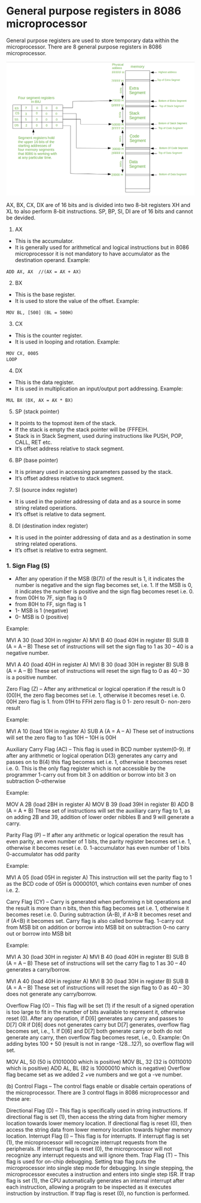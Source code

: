 # General purpose registers in 8086 microprocessor

General purpose registers are used to store temporary data within the microprocessor. There are 8 general purpose registers in 8086 microprocessor.

![memory-segment](./images/memory-segment.png) 


AX, BX, CX, DX are of 16 bits and is divided into two 8-bit registers XH and XL to also perform 8-bit instructions.
SP, BP, SI, DI are of 16 bits and cannot be devided.

1. AX 
- This is the accumulator. 
- It is generally used for arithmetical and logical instructions but in 8086 microprocessor it is not mandatory to have accumulator as the destination operand.
Example:
```
ADD AX, AX  //(AX = AX + AX)
```

2. BX 
- This is the base register. 
- It is used to store the value of the offset.
Example:
```
MOV BL, [500] (BL = 500H)
```

3. CX 
- This is the counter register. 
- It is used in looping and rotation.
Example:
```
MOV CX, 0005
LOOP
```

4. DX 
- This is the data register. 
- It is used in multiplication an input/output port addressing.
Example:
```
MUL BX (DX, AX = AX * BX)
```

5. SP (stack pointer)
- It points to the topmost item of the stack.
- If the stack is empty the stack pointer will be (FFFE)H.
- Stack is in Stack Segment, used during instructions like PUSH, POP, CALL, RET etc.
- It’s offset address relative to stack segment.

6. BP (base pointer)
- It is primary used in accessing parameters passed by the stack.
- It’s offset address relative to stack segment.

7. SI (source index register)
- It is used in the pointer addressing of data and as a source in some string related operations.
- It’s offset is relative to data segment.

8. DI (destination index register)
- It is used in the pointer addressing of data and as a destination in some string related operations.
- It’s offset is relative to extra segment.

####

### 1. Sign Flag (S) 
- After any operation if the MSB (B(7)) of the result is 1, it indicates the number is negative and the sign flag becomes set, i.e. 1. If the MSB is 0, it indicates the number is positive and the sign flag becomes reset i.e. 0.
- from 00H to 7F, sign flag is 0
- from 80H to FF, sign flag is 1
- 1- MSB is 1 (negative)
- 0- MSB is 0 (positive)

Example:

MVI A 30 (load 30H in register A)
MVI B 40 (load 40H in register B)
SUB B (A = A – B)
These set of instructions will set the sign flag to 1 as 30 – 40 is a negative number.

MVI A 40 (load 40H in register A)
MVI B 30 (load 30H in register B)
SUB B (A = A – B)
These set of instructions will reset the sign flag to 0 as 40 – 30 is a positive number.

Zero Flag (Z) – After any arithmetical or logical operation if the result is 0 (00)H, the zero flag becomes set i.e. 1, otherwise it becomes reset i.e. 0.
00H zero flag is 1.
from 01H to FFH zero flag is 0
1- zero result
0- non-zero result

Example:

MVI A 10 (load 10H in register A)
SUB A (A = A – A)
These set of instructions will set the zero flag to 1 as 10H – 10H is 00H

Auxiliary Carry Flag (AC) – This flag is used in BCD number system(0-9). If after any arithmetic or logical operation D(3) generates any carry and passes on to B(4) this flag becomes set i.e. 1, otherwise it becomes reset i.e. 0. This is the only flag register which is not accessible by the programmer
1-carry out from bit 3 on addition or borrow into bit 3 on subtraction
0-otherwise

Example:

MOV A 2B (load 2BH in register A)
MOV B 39 (load 39H in register B)
ADD B (A = A + B)
These set of instructions will set the auxiliary carry flag to 1, as on adding 2B and 39, addition of lower order nibbles B and 9 will generate a carry.

Parity Flag (P) – If after any arithmetic or logical operation the result has even parity, an even number of 1 bits, the parity register becomes set i.e. 1, otherwise it becomes reset i.e. 0.
1-accumulator has even number of 1 bits
0-accumulator has odd parity

Example:

MVI A 05 (load 05H in register A)
This instruction will set the parity flag to 1 as the BCD code of 05H is 00000101, which contains even number of ones i.e. 2.

Carry Flag (CY) – Carry is generated when performing n bit operations and the result is more than n bits, then this flag becomes set i.e. 1, otherwise it becomes reset i.e. 0.
During subtraction (A-B), if A\>B it becomes reset and if (A\<B) it becomes set.
Carry flag is also called borrow flag.
1-carry out from MSB bit on addition or borrow into MSB bit on subtraction
0-no carry out or borrow into MSB bit

Example:

MVI A 30 (load 30H in register A)
MVI B 40 (load 40H in register B)
SUB B (A = A – B)
These set of instructions will set the carry flag to 1 as 30 – 40 generates a carry/borrow.

MVI A 40 (load 40H in register A)
MVI B 30 (load 30H in register B)
SUB B (A = A – B)
These set of instructions will reset the sign flag to 0 as 40 – 30 does not generate any carry/borrow.

Overflow Flag (O) – This flag will be set (1) if the result of a signed operation is too large to fit in the number of bits available to represent it, otherwise reset (0). After any operation, if D[6] generates any carry and passes to D[7] OR if D[6] does not generates carry but D[7] generates, overflow flag becomes set, i.e., 1. If D[6] and D[7] both generate carry or both do not generate any carry, then overflow flag becomes reset, i.e., 0.
Example: On adding bytes 100 + 50 (result is not in range -128…127), so overflow flag will set.

MOV AL, 50 (50 is 01010000 which is positive)
MOV BL, 32 (32 is 00110010 which is positive)
ADD AL, BL (82 is 10000010 which is negative)
Overflow flag became set as we added 2 +ve numbers and we got a -ve number.

(b) Control Flags – The control flags enable or disable certain operations of the microprocessor. There are 3 control flags in 8086 microprocessor and these are:

Directional Flag (D) – This flag is specifically used in string instructions.
If directional flag is set (1), then access the string data from higher memory location towards lower memory location.
If directional flag is reset (0), then access the string data from lower memory location towards higher memory location.
Interrupt Flag (I) – This flag is for interrupts.
If interrupt flag is set (1), the microprocessor will recognize interrupt requests from the peripherals.
If interrupt flag is reset (0), the microprocessor will not recognize any interrupt requests and will ignore them.
Trap Flag (T) – This flag is used for on-chip debugging. Setting trap flag puts the microprocessor into single step mode for debugging. In single stepping, the microprocessor executes a instruction and enters into single step ISR.
If trap flag is set (1), the CPU automatically generates an internal interrupt after each instruction, allowing a program to be inspected as it executes instruction by instruction.
If trap flag is reset (0), no function is performed.

